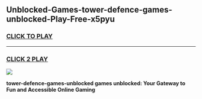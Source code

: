 
## Unblocked-Games-tower-defence-games-unblocked-Play-Free-x5pyu
<h3>
<a href="https://premium76.site?title=tower-defence-games-unblocked&ref=19M">CLICK TO PLAY</a></h3>
<hr>

<h3>
<a href="https://premium76.site?title=tower-defence-games-unblocked&ref=19M">CLICK 2 PLAY</a>
  
</h3>

<a href="https://premium76.site?title=tower-defence-games-unblocked&ref=19M"><img src="https://clearcache.store/games.png"></a>


**tower-defence-games-unblocked games unblocked: Your Gateway to Fun and Accessible Online Gaming**
